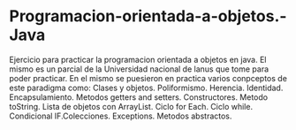 # Programacion-orientada-a-objetos.-Java
Ejercicio para practicar la programacion orientada a objetos en java. El mismo es un parcial de la Universidad nacional de lanus que tome para poder practicar. 
En el mismo se puesieron en practica varios conpceptos de este paradigma como: 
Clases y objetos. Poliformismo. Herencia. Identidad. Encapsulamiento. Metodos getters and setters. Constructores. Metodo toString. Lista de objetos con ArrayList. Ciclo for Each. Ciclo while. 
Condicional IF.Colecciones. Exceptions. Metodos abstractos. 
